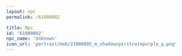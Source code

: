```yaml
---
layout: npc
permalink: /61000082

title: Npc
id: '61000082'
npc_name: 'Unknown'
icon_url: 'portrait/mob/21000895_m_shadowspiritcutepurple_p.png'
---
```

